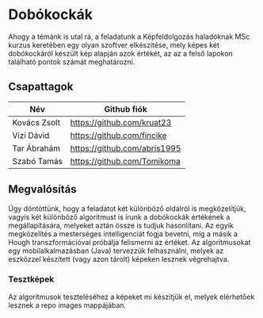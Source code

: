 # Dobókockák

Ahogy a témánk is utal rá, a feladatunk a Képfeldolgozás haladóknak MSc kurzus keretében egy olyan szoftver elkészítése, mely képes két dobókockáról készült kép alapján azok értékét, az az a felső lapokon található pontok számát meghatározni.

## Csapattagok
| Név    | Github fiók |
| ------ | ------ |
| Kovács Zsolt | https://github.com/kruat23 |
| Vizi Dávid | https://github.com/fincike |
| Tar Ábrahám | https://github.com/abris1995 |
| Szabó Tamás | https://github.com/Tomikoma  |

## Megvalósítás
Úgy döntöttünk, hogy a feladatot két különböző oldalról is megközelítjük, vagyis két különböző algoritmust is írunk a dobókockák értékének a megállapítására, melyeket aztán össze is tudjuk hasonlítani. Az egyik megközelítés a mesterséges intelligenciát fogja bevetni, míg a másik a Hough transzformációval próbálja felismerni az értéket. Az algoritmusokat egy mobilalkalmazásban (Java) tervezzük felhasználni, melyek az eszközzel készített (vagy azon tárolt) képeken lesznek végrehajtva.

### Tesztképek
Az algoritmusok teszteléséhez a képeket mi készítjük el, melyek elérhetőek lesznek a repo images mappájában.
